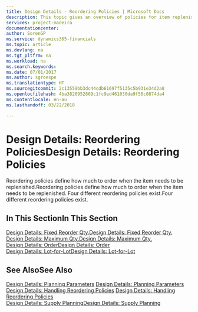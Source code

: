 ```yaml
---
title: Design Details - Reordering Policies | Microsoft Docs
description: This topic gives an overview of policies for item replenishment.
services: project-madeira
documentationcenter: 
author: SorenGP
ms.service: dynamics365-financials
ms.topic: article
ms.devlang: na
ms.tgt_pltfrm: na
ms.workload: na
ms.search.keywords: 
ms.date: 07/01/2017
ms.author: sgroespe
ms.translationtype: HT
ms.sourcegitcommit: 2c13559bb3dc44cdb61697f5135c5b931e34d2a8
ms.openlocfilehash: 4ba3826952809c1fc9ed461030da9f56c0874da4
ms.contentlocale: en-au
ms.lasthandoff: 03/22/2018

---
```

# <a name="design-details-reordering-policies"></a><span data-ttu-id="79a30-103">Design Details: Reordering Policies</span><span class="sxs-lookup"><span data-stu-id="79a30-103">Design Details: Reordering Policies</span></span>
<span data-ttu-id="79a30-104">Reordering policies define how much to order when the item needs to be replenished.</span><span class="sxs-lookup"><span data-stu-id="79a30-104">Reordering policies define how much to order when the item needs to be replenished.</span></span> <span data-ttu-id="79a30-105">Four different reordering policies exist.</span><span class="sxs-lookup"><span data-stu-id="79a30-105">Four different reordering policies exist.</span></span>  

## <a name="in-this-section"></a><span data-ttu-id="79a30-106">In This Section</span><span class="sxs-lookup"><span data-stu-id="79a30-106">In This Section</span></span>  
[<span data-ttu-id="79a30-107">Design Details: Fixed Reorder Qty.</span><span class="sxs-lookup"><span data-stu-id="79a30-107">Design Details: Fixed Reorder Qty.</span></span>](design-details-fixed-reorder-qty.md)  
[<span data-ttu-id="79a30-108">Design Details: Maximum Qty.</span><span class="sxs-lookup"><span data-stu-id="79a30-108">Design Details: Maximum Qty.</span></span>](design-details-maximum-qty.md)  
[<span data-ttu-id="79a30-109">Design Details: Order</span><span class="sxs-lookup"><span data-stu-id="79a30-109">Design Details: Order</span></span>](design-details-order.md)  
[<span data-ttu-id="79a30-110">Design Details: Lot-for-Lot</span><span class="sxs-lookup"><span data-stu-id="79a30-110">Design Details: Lot-for-Lot</span></span>](design-details-lot-for-lot.md)  

## <a name="see-also"></a><span data-ttu-id="79a30-111">See Also</span><span class="sxs-lookup"><span data-stu-id="79a30-111">See Also</span></span>  
<span data-ttu-id="79a30-112">[Design Details: Planning Parameters](design-details-planning-parameters.md) </span><span class="sxs-lookup"><span data-stu-id="79a30-112">[Design Details: Planning Parameters](design-details-planning-parameters.md) </span></span>  
<span data-ttu-id="79a30-113">[Design Details: Handling Reordering Policies](design-details-handling-reordering-policies.md) </span><span class="sxs-lookup"><span data-stu-id="79a30-113">[Design Details: Handling Reordering Policies](design-details-handling-reordering-policies.md) </span></span>  
[<span data-ttu-id="79a30-114">Design Details: Supply Planning</span><span class="sxs-lookup"><span data-stu-id="79a30-114">Design Details: Supply Planning</span></span>](design-details-supply-planning.md)

